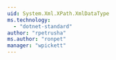 ```yaml
---
uid: System.Xml.XPath.XmlDataType
ms.technology: 
  - "dotnet-standard"
author: "rpetrusha"
ms.author: "ronpet"
manager: "wpickett"
---
```

